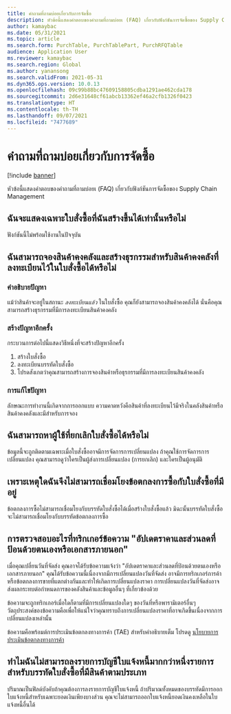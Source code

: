 ```yaml
---
title: คำถามที่ถามบ่อยเกี่ยวกับการจัดซื้อ
description: หัวข้อนี้แสดงคําตอบของคำถามที่ถามบ่อยเ (FAQ) เกี่ยวกับฟังก์ชันการจัดซื้อของ Supply Chain Management
author: kamaybac
ms.date: 05/31/2021
ms.topic: article
ms.search.form: PurchTable, PurchTablePart, PurchRFQTable
audience: Application User
ms.reviewer: kamaybac
ms.search.region: Global
ms.author: yanansong
ms.search.validFrom: 2021-05-31
ms.dyn365.ops.version: 10.0.13
ms.openlocfilehash: 09c99b88bc47609158805cdba1291ae462cda178
ms.sourcegitcommit: 2d6e31648cf61abcb13362ef46a2cfb1326f0423
ms.translationtype: HT
ms.contentlocale: th-TH
ms.lasthandoff: 09/07/2021
ms.locfileid: "7477689"
---
```

# <a name="procurement-faq"></a>คำถามที่ถามบ่อยเกี่ยวกับการจัดซื้อ

[!include [banner](../includes/banner.md)]

หัวข้อนี้แสดงคําตอบของคำถามที่ถามบ่อยเ (FAQ) เกี่ยวกับฟังก์ชันการจัดซื้อของ Supply Chain Management

## <a name="can-i-show-only-purchase-orders-that-i-created"></a>ฉันจะแสดงเฉพาะใบสั่งซื้อที่ฉันสร้างขึ้นได้เท่านั้นหรือไม่

ฟังก์ชันนี้ไม่พร้อมใช้งานในปัจจุบัน

## <a name="can-i-reserve-inventory-and-create-transactions-against-registered-inventory-on-a-purchase-order"></a>ฉันสามารถจองสินค้าคงคลังและสร้างธุรกรรมสำหรับสินค้าคงคลังที่ลงทะเบียนไว้ในใบสั่งซื้อได้หรือไม่

### <a name="issue-description"></a>คำอธิบายปัญหา

แม้ว่าสินค้าจะอยู่ในสถานะ *ลงทะเบียนแล้ว* ในใบสั่งซื้อ คุณก็ยังสามารถจองสินค้าคงคลังได้ นั่นคือคุณสามารถสร้างธุรกรรมที่มีการลงทะเบียนสินค้าคงคลัง

### <a name="reproduce-the-issue"></a>สร้างปัญหาอีกครั้ง

กระบวนการต่อไปนี้แสดงวิธีหนึ่งที่จะสร้างปัญหาอีกครั้ง

1. สร้างใบสั่งซื้อ
2. ลงทะเบียนบรรทัดใบสั่งซื้อ
3. โปรดสังเกตว่าคุณสามารถสร้างการจองสินค้าหรือธุรกรรมที่มีการลงทะเบียนสินค้าคงคลัง

### <a name="issue-resolution"></a>การแก้ไขปัญหา

ลักษณะการทำงานนี้เกิดจากการออกแบบ ความคาดหวังคือสินค้าที่ลงทะเบียนไว้มีจริงในคลังสินค้าหรือสินค้าคงคลังและมีสำหรับการจอง

## <a name="can-i-find-the-user-who-canceled-a-purchase-order"></a>ฉันสามารถหาผู้ใช้ที่ยกเลิกใบสั่งซื้อได้หรือไม่

ข้อมูลนี้จะถูกติดตามเฉพาะเมื่อใบสั่งซื้ออาจมีการจัดการการเปลี่ยนแปลง ถ้าคุณใช้การจัดการการเปลี่ยนแปลง คุณสามารถดูว่าใครเป็นผู้ส่งการเปลี่ยนแปลง (การยกเลิก) และใครเป็นผู้อนุมัติ

## <a name="why-cant-i-link-a-purchase-agreement-to-an-existing-purchase-order"></a>เพราะเหตุใดฉันจึงไม่สามารถเชื่อมโยงข้อตกลงการซื้อกับใบสั่งซื้อที่มีอยู่

ข้อตกลงการซื้อไม่สามารถเชื่อมโยงกับบรรทัดใบสั่งซื้อได้เมื่อสร้างใบสั่งซื้อแล้ว มิฉะนั้นบรรทัดใบสั่งซื้อจะไม่สามารถเชื่อมโยงกับบรรทัดข้อตกลงการซื้อ

## <a name="what-check-triggers-the-update-prices-and-discounts-entered-manually-or-external-document-message"></a>การตรวจสอบอะไรที่ทริกเกอร์ข้อความ "อัปเดตราคาและส่วนลดที่ป้อนด้วยตนเองหรือเอกสารภายนอก"

เมื่อคุณเปลี่ยนวันที่จัดส่ง คุณอาจได้รับข้อความแจ้งว่า "อัปเดตราคาและส่วนลดที่ป้อนด้วยตนเองหรือเอกสารภายนอก" คุณได้รับข้อความนี้เนื่องจากมีการเปลี่ยนแปลงวันที่จัดส่ง อาจมีการทริกเกอร์การค้าหรือข้อตกลงการขายที่แตกต่างกันและทำให้เกิดการเปลี่ยนแปลงราคา การเปลี่ยนแปลงวันที่จัดส่งอาจส่งผลกระทบต่อกำหนดการของคลังสินค้าและข้อมูลอื่นๆ ที่เกี่ยวข้องด้วย

ข้อความจะถูกทริกเกอร์เมื่อใดก็ตามที่มีการเปลี่ยนแปลงใดๆ ของวันที่หรือพารามิเตอร์อื่นๆ วัตถุประสงค์ของข้อความคือเพื่อให้แน่ใจว่าคุณทราบถึงการเปลี่ยนแปลงราคาที่อาจเกิดขึ้นเนื่องจากการเปลี่ยนแปลงเหล่านั้น

ข้อความคือพร้อมต์การประเมินข้อตกลงทางการค้า (TAE) สำหรับคำอธิบายเต็ม โปรดดู [นโยบายการประเมินข้อตกลงทางการค้า](/dynamicsax-2012/appuser-itpro/trade-agreement-evaluation-policies-white-paper)

## <a name="why-cant-i-post-more-than-one-invoice-for-a-purchase-order-line-that-has-category-based-items"></a>ทำไมฉันไม่สามารถลงรายการบัญชีใบแจ้งหนี้มากกว่าหนึ่งรายการสำหรับบรรทัดใบสั่งซื้อที่มีสินค้าตามประเภท

ปริมาณเป็นฟิลด์บังคับถ้าคุณต้องการลงรายการบัญชีใบแจ้งหนี้ ถ้าปริมาณทั้งหมดของบรรทัดมีการออกใบแจ้งหนี้สำหรับเฉพาะยอดเงินเพียงบางส่วน คุณจะไม่สามารถออกใบแจ้งหนี้ยอดเงินคงเหลือในใบแจ้งหนี้อื่นได้

